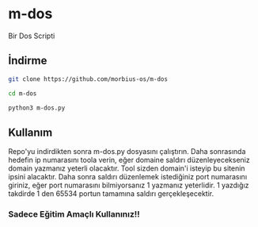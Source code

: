 # m-dos

Bir Dos Scripti 

## İndirme 

```bash
git clone https://github.com/morbius-os/m-dos

cd m-dos

python3 m-dos.py
```

## Kullanım

Repo'yu indirdikten sonra m-dos.py dosyasını çalıştırın. Daha sonrasında hedefin ip numarasını toola verin, eğer domaine saldırı düzenleyecekseniz domain yazmanız yeterli olacaktır. Tool sizden domain'i isteyip bu sitenin ipsini alacaktır. Daha sonra saldırı düzenlemek istediğiniz port numarasını giriniz, eğer port numarasını bilmiyorsanız 1 yazmanız yeterlidir. 1 yazdığız takdirde 1 den 65534 portun tamamına saldırı gerçekleşecektir.
### Sadece Eğitim Amaçlı Kullanınız!!
